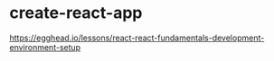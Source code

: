 # create-react-app
https://egghead.io/lessons/react-react-fundamentals-development-environment-setup
